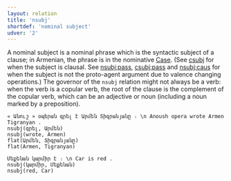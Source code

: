 ```yaml
---
layout: relation
title: 'nsubj'
shortdef: 'nominal subject'
udver: '2'
---
```


A nominal subject is a nominal phrase which is the syntactic subject of a clause;
in Armenian, the phrase is in the nominative [Case]().
(See [csubj]() for when the subject is clausal.
See [nsubj:pass](), [csubj:pass]() and [nsubj:caus]() for when the subject is not the proto-agent argument due to valence changing operations.)
The governor of the `nsubj` relation might not always be a verb: when
the verb is a copular verb, the root of the clause is the complement
of the copular verb, which can be an adjective or noun (including a noun marked by a preposition).

~~~ sdparse
« Անուշ » օպերան գրել է Արմեն Տիգրանյանը ։ \n Anoush opera wrote Armen Tigranyan .
nsubj(գրել, Արմեն)
nsubj(wrote, Armen)
flat(Արմեն, Տիգրանյանը)
flat(Armen, Tigranyan)
~~~

~~~ sdparse
Մեքենան կարմիր է ։ \n Car is red .
nsubj(կարմիր, Մեքենան)
nsubj(red, Car)
~~~
<!-- Interlanguage links updated Po 11. listopadu 2024, 20:11:07 CET -->
